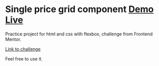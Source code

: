 # Single price grid component [Demo Live](https://moguelor.github.io/challenge-four-card/)

Practice project for html and css with flexbox, challenge from Frontend Mentor.

[Link to challenge](https://www.frontendmentor.io/challenges/four-card-feature-section-weK1eFYK)


Feel free to use it. 
